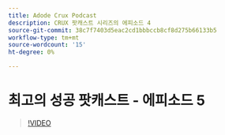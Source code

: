 ```yaml
---
title: Adode Crux Podcast
description: CRUX 팟캐스트 시리즈의 에피소드 4
source-git-commit: 38c7f7403d5eac2cd1bbbccb8cf8d275b66133b5
workflow-type: tm+mt
source-wordcount: '15'
ht-degree: 0%

---
```


# 최고의 성공 팟캐스트 - 에피소드 5

>[!VIDEO](https://video.tv.adobe.com/v/3428867?quality=12learn=on)
